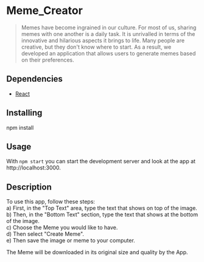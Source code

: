 # Meme_Creator

>Memes have become ingrained in our culture. For most of us, sharing memes with one another is a daily task. It is unrivalled in terms of the innovative and hilarious aspects it brings to life. Many people are creative, but they don't know where to start.
As a result, we developed an application that allows users to generate memes based on their preferences.

## Dependencies

- [React](https://reactjs.org/)

## Installing

npm install

## Usage

With `npm start` you can start the development server and look at the app at http://localhost:3000.

## Description

To use this app, follow these steps:<br />
a) First, in the "Top Text" area, type the text that shows on top of the image.<br />
b) Then, in the "Bottom Text" section, type the text that shows at the bottom of the image.<br />
c) Choose the Meme you would like to have. <br />
d) Then select "Create Meme". <br />
e) Then save the image or meme to your computer.<br />

The Meme will be downloaded in its original size and quality by the App.
